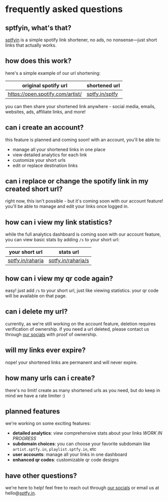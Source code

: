 



# frequently asked questions
## sptfyin, what's that? 
[sptfyin](/) is a simple spotify link shortener,
no ads, no nonsense—just short links that actually works.

## how does this work?
here's a simple example of our url shortening:

| original spotify url | shortened url |
|---------------------|---------------|
| https://open.spotify.com/artist/ | [sptfy.in/sptfy](/) |

you can then share your shortened link anywhere - social media, emails, websites, ads, affiliate links, and more!

## can i create an account?
this feature is planned and coming soon! with an account, you'll be able to:
- manage all your shortened links in one place
- view detailed analytics for each link
- customize your short urls
- edit or replace destination links

## can i replace or change the spotify link in my created short url?
right now, this isn't possible - but it's coming soon with our account feature! you'll be able to manage and edit your links once logged in.

## how can i view my link statistics?
while the full analytics dashboard is coming soon with our account feature, you can view basic stats by adding `/s` to your short url:

| your short url | stats url |
|---------------|-----------|
| [sptfy.in/raharja](https://sptfy.in/raharja) | [sptfy.in/raharja/s](https://sptfy.in/raharja/s) |

## how can i view my qr code again?
easy! just add `/s` to your short url, just like viewing statistics. your qr code will be available on that page.

## can i delete my url?
currently, as we're still working on the account feature, deletion requires verification of ownership. if you need a url deleted, please contact us through
 [our socials](/about/socials) with proof of ownership.

## will my links ever expire?
nope! your shortened links are permanent and will never expire.

## how many urls can i create?
there's no limit! create as many shortened urls as you need, but do keep in mind we have a rate limiter :)

## planned features
we're working on some exciting features:
- **detailed analytics**: view comprehensive stats about your links *WORK IN PROGRESS*
- **subdomain choices**: you can choose your favorite subdomain like `artist.sptfy.in`, `playlist.sptfy.in`, etc
- **user accounts**: manage all your links in one dashboard
- **enhanced qr codes**: customizable qr code designs

## have other questions?
we're here to help! feel free to reach out through [our socials](#) or email us at hello@[sptfy.in](/).